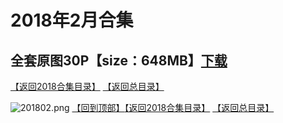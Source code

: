 # 2018年2月合集
## 全套原图30P【size：648MB】[下载](https://474b.com/file/25713053-435034328)
[【返回2018合集目录】](/2018年VIP作品合集/README.md)
[【返回总目录】](/README.md)

![201802.png](https://www.nsaimg.com/2020/04/02/5e85acc684ebf.png)
[【回到顶部】](#readme)[【返回2018合集目录】](/2018年VIP作品合集/README.md)
[【返回总目录】](/README.md)

